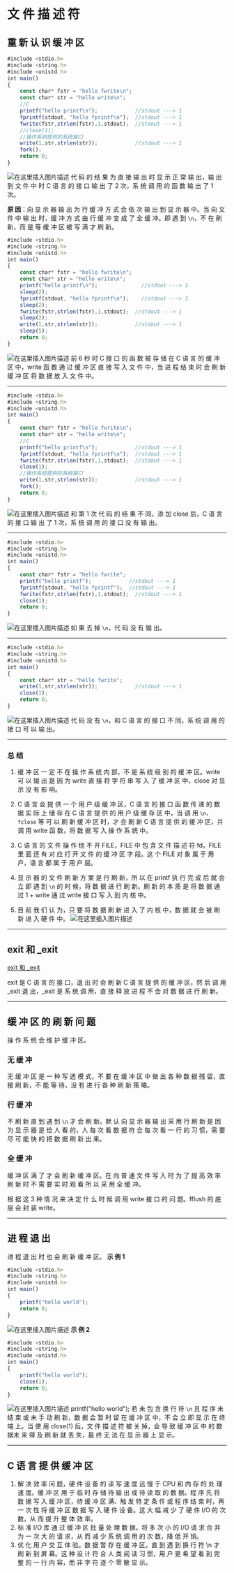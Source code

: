 # 文 件 描 述 符
## 重 新 认 识 缓 冲 区
```javascript
#include <stdio.h>
#include <string.h>
#include <unistd.h>
int main()
{
    const char* fstr = "hello fwrite\n";
    const char* str = "hello write\n";
    //C
    printf("hello printf\n");            //stdout ---> 1
    fprintf(stdout, "hello fprintf\n");  //stdout ---> 1
    fwrite(fstr,strlen(fstr),1,stdout);  //stdout ---> 1
    //close(1);
    //操作系统提供的系统接口
    write(1,str,strlen(str));            //stdout ---> 1
    fork();
    return 0;
}
```
![在这里插入图片描述](https://i-blog.csdnimg.cn/direct/99bdbec16f0143d78157c284e2897a2f.png)
代 码 的 结 果 为 直 接 输 出 时 显 示 正 常 输 出，输 出 到 文 件 中 时 C 语 言 的 接 口 输 出 了 2 次，系 统 调 用 的 函 数 输 出 了 1 次。

**原 因**：向 显 示 器 输 出 为 行 缓 冲 方 式 会 依 次 输 出 到 显 示 器 中。当 向 文 件 中 输 出 时，缓 冲 方 式 由 行 缓 冲 变 成 了 全 缓 冲。即 遇 到 `\n`，不 在 刷 新，而 是 等 缓 冲 区 被 写 满 才 刷 新。
```javascript
#include <stdio.h>
#include <string.h>
#include <unistd.h>
int main()
{
    const char* fstr = "hello fwrite\n";
    const char* str = "hello write\n";
    printf("hello printf\n");              //stdout ---> 1
    sleep(2);
    fprintf(stdout, "hello fprintf\n");    //stdout ---> 1
    sleep(2);
    fwrite(fstr,strlen(fstr),1,stdout);  //stdout ---> 1
    sleep(2);
    write(1,str,strlen(str));            //stdout ---> 1
    sleep(5);
    return 0;
}
```
![在这里插入图片描述](https://i-blog.csdnimg.cn/direct/6c12e1122a534f5d9a30c3b9ec599671.png)
前 6 秒 时 C 接 口 的 函 数 被 存 储 在 C 语 言 的 缓 冲 区 中，write 函 数 通 过 缓 冲 区 直 接 写 入 文 件 中，当 进 程 结 束 时 会 刷 新 缓 冲 区 将 数 据 放 入 文 件 中。
***
```javascript
#include <stdio.h>
#include <string.h>
#include <unistd.h>
int main()
{
    const char* fstr = "hello fwrite\n";
    const char* str = "hello write\n";
    //C
    printf("hello printf\n");            //stdout ---> 1
    fprintf(stdout, "hello fprintf\n");  //stdout ---> 1
    fwrite(fstr,strlen(fstr),1,stdout);  //stdout ---> 1
    close(1);
    //操作系统提供的系统接口
    write(1,str,strlen(str));            //stdout ---> 1
    fork();
    return 0;
}
```
![在这里插入图片描述](https://i-blog.csdnimg.cn/direct/72fa453898f44a75a48847b96a5018b7.png)
和 第 1 次 代 码 的 结 果 不 同，添 加 close 后，C 语 言 的 接 口 输 出 了 1 次，系 统 调 用 的 接 口 没 有 输 出。
***
```javascript
#include <stdio.h>
#include <string.h>
#include <unistd.h>
int main()
{
    const char* fstr = "hello fwrite";
    printf("hello printf");            //stdout ---> 1
    fprintf(stdout, "hello fprintf");  //stdout ---> 1
    fwrite(fstr,strlen(fstr),1,stdout);  //stdout ---> 1
    close(1);
    return 0;
}
```
![在这里插入图片描述](https://i-blog.csdnimg.cn/direct/558f323056f14d60a571db3b3e0429fb.png)
如 果 去 掉 `\n`，代 码 没 有 输 出。
***
```javascript
#include <stdio.h>
#include <string.h>
#include <unistd.h>
int main()
{
    const char* str = "hello fwrite";
    write(1,str,strlen(str));            //stdout ---> 1
    close(1);
    return 0;
}
```
![在这里插入图片描述](https://i-blog.csdnimg.cn/direct/82465fa939164021b78dd2d2462a385b.png)
代 码 没 有 `\n`，和 C 语 言 的 接 口 不 同，系 统 调 用 的 接 口 可 以 输 出。
***
### 总 结
1. 缓 冲 区 一 定 不 在 操 作 系 统 内 部，不 是 系 统 级 别 的 缓 冲 区。write 可 以 输 出 是 因 为 write 直 接 将 字 符 串 写 入 了 缓 冲 区 中，close 对 显 示 没 有 影 响。

2. C 语 言 会 提 供 一 个 用 户 级 缓 冲 区，C 语 言 的 接 口 函 数 传 递 的 数 据 实 际 上 储 存 在 C 语 言 提 供 的 用 户 级 缓 存 区 中，当 调 用  `\n`、`fclose` 等 可 以 刷 新 缓 冲 区 时，才 会 刷 新 C 语 言 提 供 的 缓 冲 区，并 调 用 write 函 数，将 数 据 写 入 操 作 系 统 中。

3. C 语 言 的 文 件 操 作 绕 不 开 FILE，FILE 中 包 含 文 件 描 述 符 fd，FILE 里 面 还 有 对 应 打 开 文 件 的 缓 冲 区 字 段。这 个 FILE 对 象 属 于 用 户，语 言 都 属 于 用 户 层。

4. 显 示 器 的 文 件 刷 新 方 案 是 行 刷 新，所 以 在 printf 执 行 完 成 后 就 会 立 即 遇 到 `\n` 的 时 候，将 数 据 进 行 刷 新。刷 新 的 本 质 是 将 数 据 通 过 1 + write 通 过 write 接 口 写 入 到 内 核 中。

5. 目 前 我 们 认 为，只 要 将 数 据 刷 新 进 入 了 内 核 中，数 据 就 会 被 刷 新 进 入 硬 件 中。
![在这里插入图片描述](https://i-blog.csdnimg.cn/direct/2f381bf0acfa4ade81c3ffe700a3c4f1.png)
***
## exit 和 _exit
[exit 和 _exit](https://blog.csdn.net/2301_78847073/article/details/150864685?spm=1001.2014.3001.5501)

exit 是 C 语 言 的 接 口，退 出 时 会 刷 新 C 语 言 提 供 的 缓 冲 区，然 后 调 用 _exit 退 出，_exit 是 系 统 调 用，直 接 释 放 进 程 不 会 对 数 据 进 行 刷 新。
***
## 缓 冲 区 的 刷 新 问 题
操 作 系 统 会 维 护 缓 冲 区。
### 无 缓 冲
无 缓 冲 区 是 一 种 写 透 模 式，不 要 在 缓 冲 区 中 做 出 各 种 数 据 残 留，直 接 刷 新，不 能 等 待，没 有 进 行 各 种 刷 新 策 略。
### 行 缓 冲
不 刷 新 直 到 遇 到 `\n` 才 会 刷 新。默 认 向 显 示 器 输 出 采 用 行 刷 新 是 因 为 显 示 器 是 给 人 看 的，人 每 次 看 数 据 符 合 每 次 看 一 行 的 习 惯，需 要 尽 可 能 快 的 把 数 据 刷 新 出 来。
### 全 缓 冲
缓 冲 区 满 了 才 会 刷 新 缓 冲 区。在 向 普 通 文 件 写 入 时 为 了 提 高 效 率 刷 新 时 不 需 要 实 时 观 看 所 以 采 用 全 缓 冲。

根 据 这 3 种 情 况 来 决 定 什 么 时 候 调 用 write 接 口 的 问 题。fflush 的 底 层 会 封 装 write。
***
## 进 程 退 出
进 程 退 出 时 也 会 刷 新 缓 冲 区。
**示 例 1**
```javascript
#include <stdio.h>
#include <string.h>
#include <unistd.h>
int main()
{
    printf("hello world");
    return 0;
}
```
![在这里插入图片描述](https://i-blog.csdnimg.cn/direct/ae9e51e46aab42a284f100d42eaf3223.png)
**示 例 2**
```javascript
#include <stdio.h>
#include <string.h>
#include <unistd.h>
int main()
{
    printf("hello world");
    close(1);
    return 0;
}
```
![在这里插入图片描述](https://i-blog.csdnimg.cn/direct/01254efa4a2a473180cc129313c6f42d.png)
printf("hello world"); 若 未 包 含 换 行 符 `\n` 且 程 序 未 结 束 或 未 手 动 刷 新，数 据 会 暂 时 留 在 缓 冲 区 中，不 会 立 即 显 示 在 终 端 上。当 使 用 close(1) 后，文 件 描 述 符 被 关 掉，会 导 致 缓 冲 区 中 的 数 据未 来 得 及 刷 新 就 丢 失，最 终 无 法 在 显 示 器 上 显 示。
***
## C 语 言 提 供 缓 冲 区
1. 解 决 效 率 问 题，硬 件 设 备 的 读 写 速 度 远 慢 于 CPU 和 内 存 的 处 理 速 度。缓 冲 区 用 于 临 时 存 储 待 输 出 或 待 读 取 的 数 据。程 序 先 将 数 据 写 入 缓 冲 区，待 缓 冲 区 满、触 发 特 定 条 件 或 程 序 结 束 时，再 一 次 性 将 缓 冲 区 数 据 写 入 硬 件 设 备。这 大 幅 减 少 了 硬 件   I/O 的 次 数，从 而 提 升 整 体 效 率。
2. 标 准 I/O 库 通 过 缓 冲 区 批 量 处 理 数 据，将 多 次 小 的 I/O 请 求 合 并 为 一 次 大 的 请 求，从 而 减 少 系 统 调 用 的 次 数，降 低 开 销。
3. 优 化 用 户 交 互 体 验。数 据 暂 存 在 缓 冲 区，直 到 遇 到 换 行 符 \n 才 刷 新 到 屏 幕。这 种 设 计 符 合 人 类 阅 读 习 惯，用 户 更 希 望 看 到 完 整 的 一 行 内 容，而 非 字 符 逐 个 零 散 显 示。